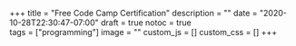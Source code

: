 +++
title = "Free Code Camp Certification"
description = ""
date = "2020-10-28T22:30:47-07:00"
draft = true
notoc = true  
tags = ["programming"]
image = ""
custom_js = []
custom_css = []
+++


<!--more-->